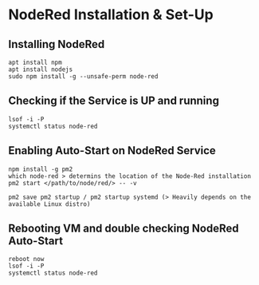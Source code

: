 # NodeRed Installation & Set-Up

## Installing NodeRed

```
apt install npm
apt install nodejs
sudo npm install -g --unsafe-perm node-red
```

## Checking if the Service is UP and running

```
lsof -i -P
systemctl status node-red
```

## Enabling Auto-Start on NodeRed Service

```
npm install -g pm2
which node-red > determins the location of the Node-Red installation
pm2 start </path/to/node/red/> -- -v
```

```
pm2 save pm2 startup / pm2 startup systemd (> Heavily depends on the available Linux distro)
```

## Rebooting VM and double checking NodeRed Auto-Start

```
reboot now
lsof -i -P
systemctl status node-red
```
